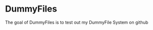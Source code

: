 
# DummyFiles

<!-- badges: start -->
<!-- badges: end -->

The goal of DummyFiles is to test out my DummyFile System on github

